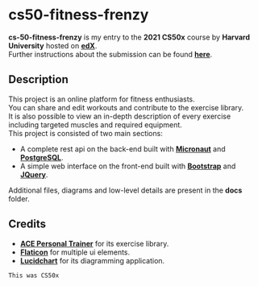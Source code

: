 # cs50-fitness-frenzy

**cs-50-fitness-frenzy** is my entry to the **2021 CS50x** course by **Harvard University** hosted
on **[edX](https://learning.edx.org/course/course-v1:HarvardX+CS50+X/home)**.  
Further instructions about the submission can be found **[here](https://cs50.harvard.edu/x/2021/project/)**.

## Description

This project is an online platform for fitness enthusiasts.  
You can share and edit workouts and contribute to the exercise library.  
It is also possible to view an in-depth description of every exercise including targeted muscles and required
equipment.  
This project is consisted of two main sections:

- A complete rest api on the back-end built with **[Micronaut](https://micronaut.io/)**
  and **[PostgreSQL](https://www.postgresql.org/)**.
- A simple web interface on the front-end built with **[Bootstrap](https://getbootstrap.com/)**
  and **[JQuery](https://jquery.com/)**.

Additional files, diagrams and low-level details are present in the **docs** folder.

## Credits

- **[ACE Personal Trainer](https://www.acefitness.org/)** for its exercise library.
- **[Flaticon](https://www.flaticon.com/)** for multiple ui elements.
- **[Lucidchart](https://www.lucidchart.com/pages/)** for its diagramming application.

`This was CS50x`
